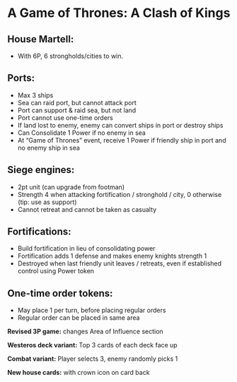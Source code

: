 A Game of Thrones: A Clash of Kings
===================================

House Martell:
--------------

* With 6P, 6 strongholds/cities to win.

Ports:
------

* Max 3 ships
* Sea can raid port, but cannot attack port
* Port can support & raid sea, but not land
* Port cannot use one-time orders
* If land lost to enemy, enemy can convert ships in port or destroy ships
* Can Consolidate 1 Power if no enemy in sea
* At “Game of Thrones” event, receive 1 Power if friendly ship in port and no
enemy ship in sea

Siege engines:
--------------

* 2pt unit (can upgrade from footman)
* Strength 4 when attacking fortification / stronghold / city, 0 otherwise
(tip: use as support)
* Cannot retreat and cannot be taken as casualty

Fortifications:
---------------

* Build fortification in lieu of consolidating power
* Fortification adds 1 defense and makes enemy knights strength 1
* Destroyed when last friendly unit leaves / retreats, even if established
control using Power token

One-time order tokens:
----------------------

* May place 1 per turn, before placing regular orders
* Regular order can be placed in same area

**Revised 3P game:** changes Area of Influence section

**Westeros deck variant:** Top 3 cards of each deck face up

**Combat variant:** Player selects 3, enemy randomly picks 1

**New house cards:** with crown icon on card back

